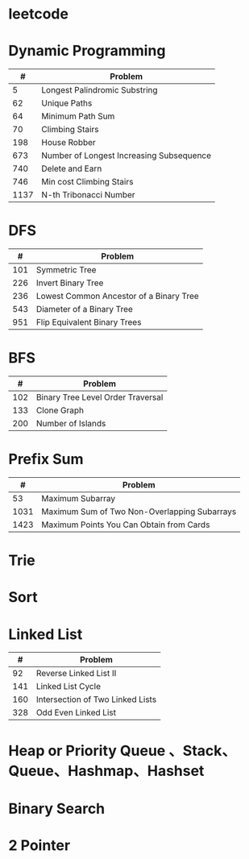 # leetcode

# Dynamic Programming
| # | Problem                    |
|---|----------------------------|
| 5 | Longest Palindromic Substring |
| 62 | Unique Paths                |
| 64 | Minimum Path Sum            |
| 70 | Climbing Stairs             |
| 198 | House Robber                |
| 673 | Number of Longest Increasing Subsequence |
| 740 | Delete and Earn             |
| 746 | Min cost Climbing Stairs    |
| 1137 | N-th Tribonacci Number      |

# DFS
| # | Problem                    |
|---|----------------------------|
| 101 | Symmetric Tree |
| 226 | Invert Binary Tree |
| 236 | Lowest Common Ancestor of a Binary Tree |
| 543 | Diameter of a Binary Tree |
| 951 | Flip Equivalent Binary Trees |


# BFS
| # | Problem                    |
|---|----------------------------|
| 102 | Binary Tree Level Order Traversal |
| 133 | Clone Graph |
| 200 | Number of Islands |


# Prefix Sum
| # | Problem                    |
|---|----------------------------|
| 53 | Maximum Subarray |
| 1031 | Maximum Sum of Two Non-Overlapping Subarrays |
| 1423 | Maximum Points You Can Obtain from Cards |

# Trie

# Sort

# Linked List
| # | Problem                    |
|---|----------------------------|
| 92 | Reverse Linked List II |
| 141 | Linked List Cycle           |
| 160 | Intersection of Two Linked Lists            |
| 328 | Odd Even Linked List           |
 

# Heap or Priority Queue 、Stack、Queue、Hashmap、Hashset

# Binary Search

# 2 Pointer
